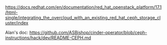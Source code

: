 

https://docs.redhat.com/en/documentation/red_hat_openstack_platform/17.1/html-single/integrating_the_overcloud_with_an_existing_red_hat_ceph_storage_cluster/index

Alan's doc: https://github.com/ASBishop/cinder-operator/blob/ceph-instructions/hack/dev/README-CEPH.md
